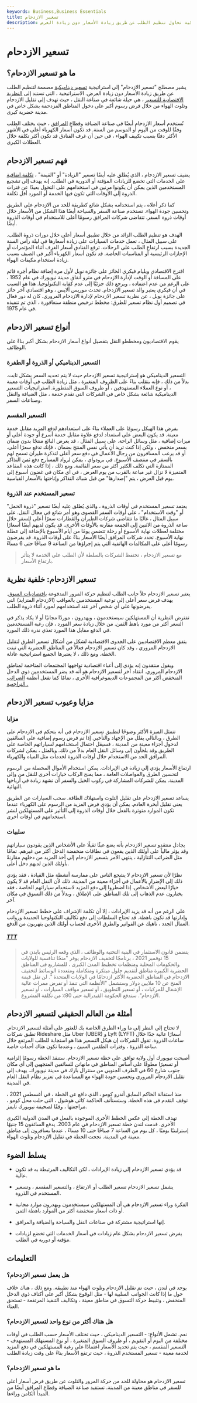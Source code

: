 ```yaml
---
keywords: Business,Business Essentials
title: تسعير الازدحام
description: تسعير الازدحام هو استراتيجية تسعير ديناميكية تحاول تنظيم الطلب عن طريق زيادة الأسعار دون زيادة العرض.
---
```


# تسعير الازدحام
## ما هو تسعير الازدحام؟

يشير مصطلح "تسعير الازدحام" إلى استراتيجية [تسعير ديناميكية](/peak-pricing) مصممة لتنظيم الطلب عن طريق زيادة الأسعار دون زيادة العرض. الاستراتيجية ، التي تستند إلى [النظرية الاقتصادية للتسعير](/theory-of-price) ، هي حيلة شائعة في صناعة النقل ، حيث تهدف إلى تقليل الازدحام وتلوث الهواء من خلال فرض رسوم أكبر على دخول المناطق المزدحمة بشكل خاص في مدينة حضرية كبرى.

تُستخدم أسعار الازدحام أيضًا في صناعة الضيافة وقطاع [المرافق](/utilities_sector) ، حيث يختلف الطلب وفقًا للوقت من اليوم أو الموسم من السنة. قد تكون أسعار الكهرباء أعلى في الأشهر الأكثر دفئًا بسبب تكييف الهواء ، في حين أن غرف الفنادق قد تكون أكثر تكلفة خلال العطلات الكبرى.

## فهم تسعير الازدحام

يضيف تسعير الازدحام ، الذي يُطلق عليه أيضًا تسعير "الزيادة" أو "القيمة" ، [تكلفة إضافية](/surcharge) على الخدمات التي تخضع للزيادات المؤقتة أو الدورية في الطلب. إنه يهدف إلى تشجيع المستخدمين الذين يمكن أن يكونوا مرنين في استخدامهم على التحول بعيدًا عن فترات الذروة إلى الأوقات التي تكون فيها الخدمة أو المورد أقل تكلفة.

كما ذكر أعلاه ، يتم استخدامه بشكل شائع كطريقة للحد من الازدحام على الطريق وتحسين جودة الهواء. تستخدم صناعة السفر والسياحة أيضًا هذا الشكل من الأسعار خلال أوقات ذروة السفر. تتقاضى شركات المرافق رسومًا أعلى للاستخدام في أوقات الذروة أيضًا.

الهدف هو تنظيم الطلب الزائد من خلال تطبيق أسعار أعلى خلال دورات ذروة الطلب. على سبيل المثال ، تعمل خدمات السيارات على زيادة أسعارها في ليلة رأس السنة الجديدة بسبب ارتفاع الطلب على الرحلات. ترفع الفنادق أسعار الغرف أثناء المؤتمرات أو الإجازات الرئيسية أو المناسبات الخاصة. قد تكون أسعار الكهرباء أكبر في الصيف بسبب زيادة استخدام مكيفات الهواء.

اقترح الاقتصادي ويليام فيكري الحائز على جائزة نوبل لأول مرة إضافة نظام أجرة قائم على المسافة أو الوقت لإدارة الازدحام في مترو أنفاق مدينة نيويورك في عام 1952 ، على الرغم من عدم اعتماده ، ويرجع ذلك جزئيًا إلى عدم كفاية التكنولوجيا. هذا هو السبب في أن فيكري يعتبر والد تسعير الازدحام. تحدث موريس ألايس ، وهو اقتصادي آخر حائز على جائزة نوبل ، عن نظرية تسعير الازدحام لإدارة الازدحام المروري. كان له دور فعال في تصميم أول نظام تسعير للطرق: مخطط ترخيص منطقة سنغافورة ، الذي تم تنفيذه في عام 1975.

## أنواع تسعير الازدحام

يقوم الاقتصاديون ومخططو النقل بتفصيل أنواع أسعار الازدحام بشكل أكبر بناءً على الوظائف.

### التسعير الديناميكي أو الذروة أو الطفرة

التسعير الديناميكي هو إستراتيجية تسعير الازدحام حيث لا يتم تحديد السعر بشكل ثابت. بدلاً من ذلك ، فإنه يتقلب بناءً على الظروف المتغيرة ، مثل زيادة الطلب في أوقات معينة ، أو نوع العملاء المستهدفين ، أو ظروف السوق المتطورة. استراتيجيات التسعير الديناميكية شائعة بشكل خاص في الشركات التي تقدم خدمة ، مثل الضيافة والنقل وصناعات السفر.

### التسعير المقسم

يفرض هذا الهيكل رسومًا على العملاء بناءً على استعدادهم لدفع المزيد مقابل خدمة معينة. قد يكون البعض على استعداد لدفع علاوة مقابل خدمة أسرع أو جودة أعلى أو ميزات إضافية ، مثل وسائل الراحة. على سبيل المثال ، قد يعرض البائع منتجًا بدون ضمان بسعر منخفض ، ولكن إذا كنت تريد أن يأتي نفس المنتج بضمان ، فإنك تدفع سعرًا أعلى. أو قد يرغب المسافرون من رجال الأعمال في دفع سعر أعلى لتذكرة طيران تسمح لهم بالسفر في منتصف الأسبوع. في برودواي ، يمكن لرواد المسارح دفع ثمن التذاكر الممتازة التي تكلف الكثير أكثر من سعر القائمة. ومع ذلك ، إذا كانت هذه المقاعد المتميزة لا تزال غير مباعة بالقرب من يوم العرض ، في أي مكان في غضون أسبوع إلى يوم قبل العرض ، يتم "إصدارها" من قبل شباك التذاكر وإتاحتها بالأسعار القياسية.

### تسعير المستخدم عند الذروة

يعتمد تسعير المستخدم في أوقات الذروة ، والذي يُطلق عليه أيضًا تسعير "ذروة الحمل" أو "وقت الاستخدام" ، على أوقات السفر القصوى وهو أمر شائع في مجال النقل. على سبيل المثال ، غالبًا ما تتقاضى شركات الطيران والقطارات سعرًا أعلى للسفر خلال ساعة الذروة من الاثنين إلى الجمعة مقارنة بالأوقات الأخرى. قد يكون لديهم أيضًا أسعارًا مختلفة لعطلات نهاية الأسبوع أو رحلة تتضمن يومًا من أيام الأسبوع بالإضافة إلى عطلة نهاية الأسبوع. تحدد شركات المرافق أيضًا الأسعار بناءً على أوقات الذروة. قد يفرضون رسومًا أعلى على المكالمات الهاتفية التي يتم إجراؤها من الساعة 9 صباحًا حتى 6 مساءً

> مع تسعير الازدحام ، تحتفظ الشركات بالسلطة لأن الطلب على الخدمة لا يتأثر بارتفاع الأسعار.

>

## تسعير الازدحام: خلفية نظرية

يعتبر تسعير الازدحام حلاً جانب الطلب لتنظيم حركة المرور المدفوعة [باقتصاديات السوق](/marketeconomy). يهدف فرض سعر أعلى إلى توعية المستخدمين بالعواقب (الازدحام المتزايد) التي يفرضونها على أي شخص آخر عند استخدامهم لمورد أثناء ذروة الطلب.

تفترض النظرية أن المستهلكين سيستخدمون ، ويهدرون ، موردًا مجانيًا أو لا يكاد يذكر في السعر أكثر من مورد باهظ الثمن. من خلال زيادة سعر المورد ، فإن رغبة المستخدمين في الدفع مقابل هذا المورد تغذي ندرة ذلك المورد.

يتفق معظم الاقتصاديين على الجدوى الاقتصادية لشكل من أشكال تسعير الطرق لتقليل الازدحام المروري ، وقد كان تسعير الازدحام فعالاً في المناطق الحضرية التي تبنت الخطة. ومع ذلك ، لا يعتبرها الجميع استراتيجية عادلة.

ويقول منتقدون إنه يؤدي إلى أعباء اقتصادية تواجهها المجتمعات المتاخمة لمناطق الازدحام المروري. انتقاد آخر لتسعير الازدحام هو أنه قد يضر المستخدمين ذوي الدخل المنخفض أكثر من المجموعات الديموغرافية الأخرى ، تمامًا كما تفعل أنظمة [الضرائب التراجعية .](/regressivetax)

## مزايا وعيوب تسعير الازدحام

### مزايا

تتمثل الميزة الأكثر وضوحًا لتطبيق تسعير الازدحام في أنه يتحكم في الازدحام على الطرق ، وبالتالي يقلل من الإجهاد والتأخير. إذا تم فرض رسوم إضافية على السائقين لدخول أجزاء معينة من المدينة ، فسيقل احتمال استخدامهم لسياراتهم الخاصة على الطريق وقد يلجأون إلى وسائل النقل العام بدلاً من ذلك. وبالمثل ، يمكن لشركات المرافق الحد من الاستخدام خلال أوقات الذروة لخدمات مثل المياه والكهرباء.

ارتفاع الأسعار يؤدي إلى زيادة في الإيرادات. يمكن استخدام الأموال المحصلة من الرسوم لتحسين الطرق والمواصلات العامة ، مما يمنح الركاب خيارات أخرى للنقل من وإلى المدينة. يمكن للشركات المشاركة في ركوب الخيل والسفر أن تشهد زيادة في أرباحها النهائية.

يساعد تسعير الازدحام على تقليل التلوث واستهلاك الطاقة. سحب السيارات عن الطريق يعني تقليل أبخرة العادم. يمكن أن يؤدي فرض المزيد من الرسوم على الكهرباء عندما تكون الموارد متوترة بالفعل خلال أوقات الذروة إلى التأثير على المستهلكين لنشر استخدامهم في أوقات أخرى.

### سلبيات

يجادل منتقدو تسعير الازدحام بأنه يضع عبئًا ثقيلًا على الأشخاص الذين يقودون سياراتهم وقد يؤثر مالياً على أولئك الذين يقعون في نطاقات منخفضة الدخل أكثر من غيرهم. تمامًا مثل الضرائب التنازلية ، ينتهي الأمر بتسعير الازدحام إلى أخذ المزيد من دخلهم مقارنةً بأولئك الذين لديهم دخل أعلى.

نظرًا لأن تسعير الازدحام لا يشجع الناس على ممارسة أنشطة مثل القيادة ، فقد يؤدي ذلك إلى الإضرار بالأعمال في أجزاء معينة من المدينة. ذلك لأن النقل العام قد لا يكون خيارًا لبعض الأشخاص. إذا اضطروا إلى دفع المزيد لاستخدام سياراتهم الخاصة ، فقد يختارون عدم الذهاب إلى تلك المناطق على الإطلاق ، وبدلاً من ذلك التسوق في مكان آخر.

على الرغم من أنه قد يزيد الإيرادات ، إلا أن تكلفة الإشراف على خطط تسعير الازدحام وإدارتها قد تكون باهظة. قد تحتاج السلطات إلى دفع تكاليف التكنولوجيا الجديدة ورواتب العمال الجدد ، ناهيك عن الفواتير والطرق الأخرى لحساب أولئك الذين يتهربون من الدفع.

<h5> <a href=""> TTT </a> </h5>

> يتضمن قانون الاستثمار في البنية التحتية والوظائف ، الذي وقعه الرئيس بايدن في 15 نوفمبر 2021 ، برنامجًا لتخفيف الازدحام يوفر "منحًا تنافسية للولايات والحكومات المحلية ومنظمات تخطيط المدن الكبرى ، للمشاريع في المناطق الحضرية الكبيرة مناطق لتقديم حلول مبتكرة ومتكاملة ومتعددة الوسائط لتخفيف الازدحام في المناطق الحضرية الأكثر ازدحامًا في الولايات المتحدة ". لن تقل قيمة المنح عن 10 ملايين دولار وستشمل "الأنظمة التي تنفذ أو تفرض ممرات عالية الإشغال للمركبات ، أو تسعير التطويق ، أو تسعير مواقف السيارات ، أو تسعير الازدحام". ستدفع الحكومة الفيدرالية حتى 80٪ من تكلفة المشروع.

>

## أمثلة من العالم الحقيقي لتسعير الازدحام

لا تحتاج إلى النظر إلى ما وراء الطرق الخاصة بك للعثور على أمثلة لتسعير الازدحام. تطبق شركات Rideshare مثل Uber (UBER) و Lyft (LYFT) أسعارًا عالية جدًا خلال ساعات الذروة. تقول الشركات إن هيكل التسعير هذا هو استجابة للطلب المرتفع خلال ساعة الذروة ، وفترات الطقس السيئ ، وعندما تكون هناك أحداث خاصة.

أصبحت نيويورك أول ولاية توافق على خطة تسعير الازدحام. ستنفذ الخطة رسومًا إلزامية أو تسعيرًا مطوقًا على أساس المناطق في مانهاتن للسائقين المتجهين إلى أي مكان جنوب شارع 60 في الطرف الجنوبي من سنترال بارك في مدينة نيويورك. يهدف إلى تقليل الازدحام المروري وتحسين جودة الهواء مع المساعدة في تعزيز نظام النقل العام في المدينة.

منذ استقالة الحاكم السابق أندرو كومو ، الذي دافع عن الخطة ، في أغسطس 2021 ، توقف التقدم في هذه الخطة. وستستأنف الحاكمة كاثي هوشول ، التي حلت محل كومو ، مراجعتها ، وفقًا لصحيفة نيويورك تايمز.

تهدف الخطة إلى عكس الخطط الأخرى الموجودة بالفعل في المدن الدولية الكبرى الأخرى. قدمت لندن خطة تسعير الازدحام في عام 2003. يدفع السائقون 15 جنيهًا إسترلينيًا يوميًا ، كل يوم من الساعة 7 صباحًا حتى 10 مساءً ، عندما يسافرون إلى مناطق معينة في المدينة. نجحت الخطة في تقليل الازدحام وتلوث الهواء.

## يسلط الضوء

- قد يؤدي تسعير الازدحام إلى زيادة الإيرادات ، لكن التكاليف المرتبطة به قد تكون عالية.

- يشمل تسعير الازدحام تسعير الطلب أو الارتفاع ، والتسعير المقسم ، وتسعير المستخدم في الذروة.

- الفكرة وراء تسعير الازدحام هي أن المستهلكين سيستخدمون ويهدرون موارد مجانية أو ذات أسعار منخفضة أكثر من الموارد باهظة الثمن.

- إنها استراتيجية مشتركة في صناعات النقل والسياحة والضيافة والمرافق.

- يفرض تسعير الازدحام بشكل عام زيادات في أسعار الخدمات التي تخضع لزيادات مؤقتة أو دورية في الطلب.

## التعليمات

### هل يعمل تسعير الازدحام؟

يوجد في لندن ، حيث تم تقليل الازدحام وتلوث الهواء منذ تطبيقه. ومع ذلك ، هناك خلاف حول ما إذا كانت الجوانب السلبية لها - مثل الوقوع بشكل أكبر على أكتاف ذوي الدخل المنخفض ، وتثبيط حركة التسوق في مناطق معينة ، وتكاليف التنفيذ المرتفعة - تستحق العناء.

### هل هناك أكثر من نوع واحد لتسعير الازدحام؟

نعم. تشمل الأنواع: - التسعير الديناميكي ، حيث تختلف الأسعار حسب الطلب في أوقات مختلفة من اليوم أو التقويم ، أو ظروف السوق المتغيرة ، أو نوع المستهلك المستهدف - التسعير المقسم ، حيث يتم تحديد الأسعار اعتمادًا على رغبة المستهلكين في دفع المزيد لخدمة معينة - تسعير المستخدم الذروة ، حيث ترتفع الأسعار بناءً على وقت زيادة الطلب

### ما هو تسعير الازدحام؟

تسعير الازدحام هو محاولة للحد من حركة المرور والتلوث عن طريق فرض أسعار أعلى للسفر في مناطق معينة من المدينة. تستفيد صناعة الضيافة وقطاع المرافق أيضًا من المبدأ الكامن وراءها.

